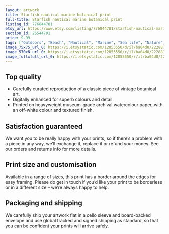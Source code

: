 ```yaml
---
layout: artwork
title: Starfish nautical marine botanical print
full-title: Starfish nautical marine botanical print
listing_id: 776844781
etsy_url: https://www.etsy.com/listing/776844781/starfish-nautical-marine-botanical-print?utm_source=ds&utm_medium=api&utm_campaign=api
section_id: 25544791
price: 9.99
tags: ["Outdoors", "Beach", "Nautical", "Marine", "Sea life", "Nature", "Botanical print", "Botanical art", "Coastal nautical", "Nautical print", "Sea art", "Starfish", "Wall art"]
image_75x75_url_0: https://i.etsystatic.com/12853550/d/il/ba04d8/2228874371/il_75x75.2228874371_klmw.jpg?version=0
image_570xN_url_0: https://i.etsystatic.com/12853550/r/il/ba04d8/2228874371/il_570xN.2228874371_klmw.jpg
image_fullxfull_url_0: https://i.etsystatic.com/12853550/r/il/ba04d8/2228874371/il_fullxfull.2228874371_klmw.jpg
---
```

## Top quality

* Carefully curated reproduction of a classic piece of vintage botanical art.
* Digitally enhanced for superb colours and detail.
* Printed on heavyweight museum-grade archival watercolour paper, with an off-white colour and textured finish.

## Satisfaction guaranteed

We want you to be really happy with your prints, so if there’s a problem with a piece in any way, we’ll exchange it, replace it or refund your money. See our orders and returns info for more details. 

## Print size and customisation

Available in a range of sizes, this print has a border around the edges for easy framing. Please do get in touch if you’d like your print to be borderless or in a different size – we’re always happy to help.

## Packaging and shipping

We carefully ship your artwork flat in a cello sleeve and board-backed envelope and use global tracked and signed shipping as standard, so that you can be confident your prints will arrive safely.
